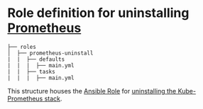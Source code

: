 # Role definition for uninstalling [Prometheus](https://prometheus.io/)

```
├── roles
│  ├── prometheus-uninstall
|  |  ├── defaults 
|  |  |  ├── main.yml  
|  |  ├── tasks 
|  |  |  ├── main.yml  
```

This structure houses the [Ansible Role](https://docs.ansible.com/ansible/latest/playbook_guide/playbooks_reuse_roles.html#roles) for [uninstalling the Kube-Prometheus stack](https://github.com/prometheus-community/helm-charts/tree/main/charts/kube-prometheus-stack#uninstall-helm-chart).
 
